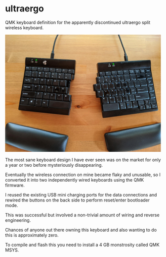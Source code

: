 # ultraergo
QMK keyboard definition for the apparently discontinued ultraergo split wireless keyboard.

![](https://raw.githubusercontent.com/thennen/ultraergo/master/finished.jpeg)

The most sane keyboard design I have ever seen was on the market for only a year or two before mysteriously disappearing.

Eventually the wireless connection on mine became flaky and unusable, so I converted it into two independently wired keyboards using the QMK firmware.

I reused the existing USB mini charging ports for the data connections and rewired the buttons on the back side to perform reset/enter bootloader mode.

This was successful but involved a non-trivial amount of wiring and reverse engineering.

Chances of anyone out there owning this keyboard and also wanting to do this is approximately zero.

To compile and flash this you need to install a 4 GB monstrosity called QMK MSYS.
